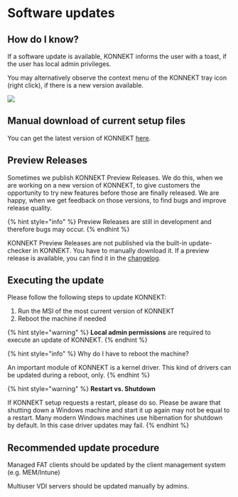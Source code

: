# Software updates

## How do I know?

If a software update is available, KONNEKT informs the user with a toast, if the user has local admin privileges.&#x20;

You may alternatively observe the context menu of the KONNEKT tray icon (right click), if there is a new version available.

![](<../.gitbook/assets/2022-08-02 15\_34\_16-Window.png>)

## Manual download of current setup files

You can get the latest version of KONNEKT [here](https://trial.konnekt.io/).

## Preview Releases

Sometimes we publish KONNEKT Preview Releases. We do this, when we are working on a new version of KONNEKT, to give customers the opportunity to try new features before those are finally released. We are happy, when we get feedback on those versions, to find bugs and improve release quality.

{% hint style="info" %}
Preview Releases are still in development and therefore bugs may occur.
{% endhint %}

KONNEKT Preview Releases are not published via the built-in update-checker in KONNEKT. You have to manually download it. If a preview release is available, you can find it in the [changelog](../changelog.md).

## Executing the update

Please follow the following steps to update KONNEKT:

1. Run the MSI of the most current version of KONNEKT
2. Reboot the machine if needed

{% hint style="warning" %}
**Local admin permissions** are required to execute an update of KONNEKT.&#x20;
{% endhint %}

{% hint style="info" %}
Why do I have to reboot the machine?

An important module of KONNEKT is a kernel driver. This kind of drivers can be updated during a reboot, only.
{% endhint %}

{% hint style="warning" %}
**Restart vs. Shutdown**

If KONNEKT setup requests a restart, please do so. Please be aware that shutting down a Windows machine and start it up again may not be equal to a restart. Many modern Windows machines use hibernation for shutdown by default. In this case driver updates may fail.
{% endhint %}

## Recommended update procedure

Managed FAT clients should be updated by the client management system (e.g. MEM/Intune)

Multiuser VDI servers should be updated manually by admins.
